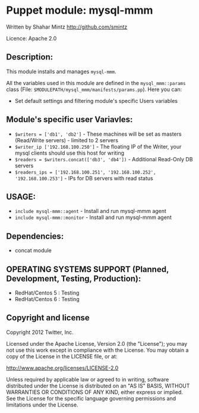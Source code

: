 Puppet module: mysql-mmm
========================

Written by Shahar Mintz
http://github.com/smintz

Licence: Apache 2.0

Description:
------------
This module installs and manages `mysql-mmm`.

All the variables used in this module are defined in the `mysql_mmm::params` class
(File: `$MODULEPATH/mysql_mmm/manifests/params.pp`). Here you can:
- Set default settings and filtering module's specific Users variables


Module's specific user Variavles:
---------------------------------

+ `$writers = ['db1', 'db2']` - These machines will be set as masters (Read/Write servers) - limited to 2 servers
+ `$writer_ip ['192.168.100.250']` - The floating IP of the Writer, your mysql clients should use this host for writing
+ `$readers = $writers.concat(['db3', 'db4'])` - Additional Read-Only DB servers
+ `$readers_ips = ['192.168.100.251', '192.168.100.252', '192.168.100.253']` - IPs for DB servers with read status

USAGE:
------
+ `include mysql-mmm::agent` - Install and run mysql-mmm agent
+ `include mysql-mmm::monitor` - Install and run mysql-mmm agent

Dependencies:
-------------
+ concat module


OPERATING SYSTEMS SUPPORT (Planned, Development, Testing, Production):
----------------------------------------------------------------------
+ RedHat/Centos 5 : Testing
+ RedHat/Centos 6 : Testing

Copyright and license
---------------------

Copyright 2012 Twitter, Inc.

Licensed under the Apache License, Version 2.0 (the "License");
you may not use this work except in compliance with the License.
You may obtain a copy of the License in the LICENSE file, or at:

   http://www.apache.org/licenses/LICENSE-2.0

Unless required by applicable law or agreed to in writing, software
distributed under the License is distributed on an "AS IS" BASIS,
WITHOUT WARRANTIES OR CONDITIONS OF ANY KIND, either express or implied.
See the License for the specific language governing permissions and
limitations under the License.
